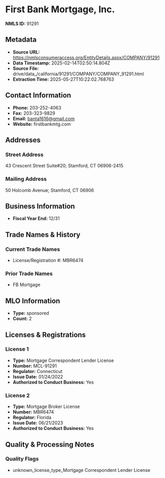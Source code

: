 # First Bank Mortgage, Inc.

**NMLS ID:** 91291

## Metadata
- **Source URL:** https://nmlsconsumeraccess.org/EntityDetails.aspx/COMPANY/91291
- **Data Timestamp:** 2025-02-14T02:50:14.804Z
- **Source File:** drive/data_/california/91291/COMPANY/COMPANY_91291.html
- **Extraction Time:** 2025-05-27T10:22:02.768763

## Contact Information
- **Phone:** 203-252-4063
- **Fax:** 203-323-9829
- **Email:** banta1616@gmail.com
- **Website:** firstbankmtg.com

## Addresses
### Street Address
43 Crescent Street Suite#20; Stamford, CT 06906-2415

### Mailing Address
50 Holcomb Avenue; Stamford, CT 06906

## Business Information
- **Fiscal Year End:** 12/31

## Trade Names & History
### Current Trade Names
- License/Registration #: MBR6474

### Prior Trade Names
- FB Mortgage

## MLO Information
- **Type:** sponsored
- **Count:** 2

## Licenses & Registrations

### License 1
- **Type:** Mortgage Correspondent Lender License
- **Number:** MCL-91291
- **Regulator:** Connecticut
- **Issue Date:** 01/24/2022
- **Authorized to Conduct Business:** Yes

### License 2
- **Type:** Mortgage Broker License
- **Number:** MBR6474
- **Regulator:** Florida
- **Issue Date:** 06/21/2023
- **Authorized to Conduct Business:** Yes

## Quality & Processing Notes
### Quality Flags
- unknown_license_type_Mortgage Correspondent Lender License
